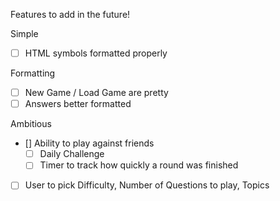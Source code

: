 Features to add in the future!

Simple
- [ ] HTML symbols formatted properly

Formatting
- [ ] New Game / Load Game are pretty
- [ ] Answers better formatted

Ambitious
- [\] Ability to play against friends
  - [ ] Daily Challenge
  - [ ] Timer to track how quickly a round was finished
- [ ] User to pick Difficulty, Number of Questions to play, Topics

